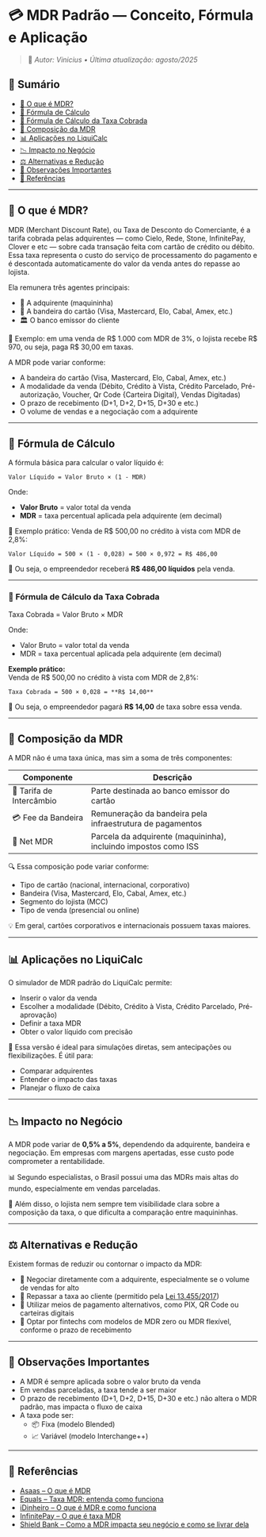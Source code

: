 # 💳 MDR Padrão — Conceito, Fórmula e Aplicação

> 📘 _Autor: Vinicius • Última atualização: agosto/2025_

## 📑 Sumário

- [🧠 O que é MDR?](#-o-que-é-mdr)
- [📐 Fórmula de Cálculo](#-fórmula-de-cálculo)
- [💸 Fórmula de Cálculo da Taxa Cobrada](#-fórmula-de-cálculo-da-taxa-cobrada)
- [🧩 Composição da MDR](#-composição-da-mdr)
- [📊 Aplicações no LiquiCalc](#-aplicações-no-liquicalc)
- [📉 Impacto no Negócio](#-impacto-no-negócio)
- [⚖️ Alternativas e Redução](#️-alternativas-e-redução)
- [📎 Observações Importantes](#-observações-importantes)
- [🔗 Referências](#-referências)

---

## 🧠 O que é MDR?

MDR (Merchant Discount Rate), ou Taxa de Desconto do Comerciante, é a tarifa cobrada pelas adquirentes — como Cielo, Rede, Stone, InfinitePay, Clover e etc — sobre cada transação feita com cartão de crédito ou débito. Essa taxa representa o custo do serviço de processamento do pagamento e é descontada automaticamente do valor da venda antes do repasse ao lojista.

Ela remunera três agentes principais:

- 🏦 A adquirente (maquininha)  
- 🏁 A bandeira do cartão (Visa, Mastercard, Elo, Cabal, Amex, etc.)  
- 🏛️ O banco emissor do cliente  

📌 Exemplo: em uma venda de R$ 1.000 com MDR de 3%, o lojista recebe R$ 970, ou seja, paga R$ 30,00 em taxas. 


A MDR pode variar conforme:

- A bandeira do cartão (Visa, Mastercard, Elo, Cabal, Amex, etc.)
- A modalidade da venda (Débito, Crédito à Vista, Crédito Parcelado, Pré-autorização, Voucher, Qr Code {Carteira Digital}, Vendas Digitadas)
- O prazo de recebimento (D+1, D+2, D+15, D+30 e etc.)  
- O volume de vendas e a negociação com a adquirente  

---

## 📐 Fórmula de Cálculo

A fórmula básica para calcular o valor líquido é:

```plaintext
Valor Líquido = Valor Bruto × (1 - MDR)
```

Onde:

- **Valor Bruto** = valor total da venda  
- **MDR** = taxa percentual aplicada pela adquirente (em decimal)

📌 Exemplo prático: Venda de R$ 500,00 no crédito à vista com MDR de 2,8%:

```plaintext
Valor Líquido = 500 × (1 - 0,028) = 500 × 0,972 = R$ 486,00
```

🔎 Ou seja, o empreendedor receberá **R$ 486,00 líquidos** pela venda.

---

### 💸 Fórmula de Cálculo da Taxa Cobrada
Taxa Cobrada = Valor Bruto × MDR

Onde:  
- Valor Bruto = valor total da venda  
- MDR = taxa percentual aplicada pela adquirente (em decimal)

**Exemplo prático:**  
Venda de R$ 500,00 no crédito à vista com MDR de 2,8%:  
```plaintext
Taxa Cobrada = 500 × 0,028 = **R$ 14,00**
```

🔎 Ou seja, o empreendedor pagará **R$ 14,00** de taxa sobre essa venda.

---

## 🧩 Composição da MDR

A MDR não é uma taxa única, mas sim a soma de três componentes:

| Componente               | Descrição                                                                 |
|--------------------------|---------------------------------------------------------------------------|
| 🏦 Tarifa de Intercâmbio | Parte destinada ao banco emissor do cartão                                |
| 💳 Fee da Bandeira        | Remuneração da bandeira pela infraestrutura de pagamentos                 |
| 🧾 Net MDR                | Parcela da adquirente (maquininha), incluindo impostos como ISS           |

🔍 Essa composição pode variar conforme:

- Tipo de cartão (nacional, internacional, corporativo)  
- Bandeira (Visa, Mastercard, Elo, Cabal, Amex, etc.) 
- Segmento do lojista (MCC)  
- Tipo de venda (presencial ou online)  

💡 Em geral, cartões corporativos e internacionais possuem taxas maiores.

---

## 📊 Aplicações no LiquiCalc

O simulador de MDR padrão do LiquiCalc permite:

- Inserir o valor da venda  
- Escolher a modalidade (Débito, Crédito à Vista, Crédito Parcelado, Pré-aprovação) 
- Definir a taxa MDR  
- Obter o valor líquido com precisão  

🎯 Essa versão é ideal para simulações diretas, sem antecipações ou flexibilizações. É útil para:

- Comparar adquirentes  
- Entender o impacto das taxas  
- Planejar o fluxo de caixa  

---

## 📉 Impacto no Negócio

A MDR pode variar de **0,5% a 5%**, dependendo da adquirente, bandeira e negociação. Em empresas com margens apertadas, esse custo pode comprometer a rentabilidade.

📊 Segundo especialistas, o Brasil possui uma das MDRs mais altas do mundo, especialmente em vendas parceladas.

🚫 Além disso, o lojista nem sempre tem visibilidade clara sobre a composição da taxa, o que dificulta a comparação entre maquininhas.

---

## ⚖️ Alternativas e Redução

Existem formas de reduzir ou contornar o impacto da MDR:

- 🤝 Negociar diretamente com a adquirente, especialmente se o volume de vendas for alto  
- 💸 Repassar a taxa ao cliente (permitido pela [Lei 13.455/2017](https://www.planalto.gov.br/ccivil_03/_ato2015-2018/2017/lei/L13455.htm))  
- 📲 Utilizar meios de pagamento alternativos, como PIX, QR Code ou carteiras digitais  
- 🧪 Optar por fintechs com modelos de MDR zero ou MDR flexível, conforme o prazo de recebimento  

---

## 📎 Observações Importantes

- A MDR é sempre aplicada sobre o valor bruto da venda  
- Em vendas parceladas, a taxa tende a ser maior  
- O prazo de recebimento (D+1, D+2, D+15, D+30 e etc.) não altera o MDR padrão, mas impacta o fluxo de caixa  
- A taxa pode ser:
  - 📦 Fixa (modelo Blended)  
  - 📈 Variável (modelo Interchange++)  

---

## 🔗 Referências

- [Asaas – O que é MDR](https://blog.asaas.com/o-que-e-mdr/)  
- [Equals – Taxa MDR: entenda como funciona](https://equals.com.br/blog/taxa-mdr/)  
- [iDinheiro – O que é MDR e como funciona](https://www.idinheiro.com.br/financas-pessoais/o-que-e-mdr/)  
- [InfinitePay – O que é taxa MDR](https://blog.infinitepay.io/o-que-e-taxa-mdr/)  
- [Shield Bank – Como a MDR impacta seu negócio e como se livrar dela](https://shieldbank.com.br/blog/mdr-taxas-cartao/)  
